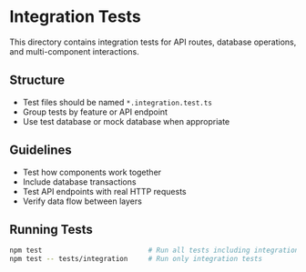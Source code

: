 # Integration Tests

This directory contains integration tests for API routes, database operations, and multi-component interactions.

## Structure
- Test files should be named `*.integration.test.ts`
- Group tests by feature or API endpoint
- Use test database or mock database when appropriate

## Guidelines
- Test how components work together
- Include database transactions
- Test API endpoints with real HTTP requests
- Verify data flow between layers

## Running Tests
```bash
npm test                          # Run all tests including integration
npm test -- tests/integration     # Run only integration tests
```
